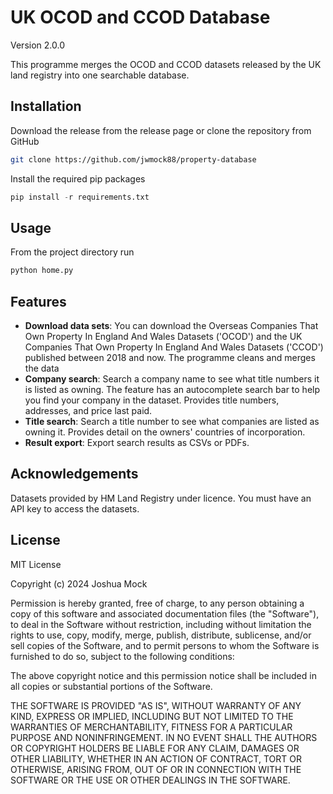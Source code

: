# UK OCOD and CCOD Database
Version 2.0.0

This programme merges the OCOD and CCOD datasets released by the UK land registry into one searchable database.

## Installation

Download the release from the release page or clone the repository from GitHub

```bash
git clone https://github.com/jwmock88/property-database
```

Install the required pip packages

```python
pip install -r requirements.txt
```

## Usage
From the project directory run

```python
python home.py
```

## Features
- **Download data sets**: You can download the Overseas Companies That Own Property In England And Wales Datasets ('OCOD') and the UK Companies That Own Property In England And Wales Datasets ('CCOD') published between 2018 and now. The programme cleans and merges the data
- **Company search**: Search a company name to see what title numbers it is listed as owning. The feature has an autocomplete search bar to help you find your company in the dataset. Provides title numbers, addresses, and price last paid.
- **Title search**: Search a title number to see what companies are listed as owning it. Provides detail on the owners' countries of incorporation.
- **Result export**: Export search results as CSVs or PDFs.

## Acknowledgements

Datasets provided by HM Land Registry under licence. You must have an API key to access the datasets.

## License

MIT License

Copyright (c) 2024 Joshua Mock

Permission is hereby granted, free of charge, to any person obtaining a copy of this software and associated documentation files (the "Software"), to deal in the Software without restriction, including without limitation the rights to use, copy, modify, merge, publish, distribute, sublicense, and/or sell copies of the Software, and to permit persons to whom the Software is furnished to do so, subject to the following conditions:

The above copyright notice and this permission notice shall be included in all copies or substantial portions of the Software.

THE SOFTWARE IS PROVIDED "AS IS", WITHOUT WARRANTY OF ANY KIND, EXPRESS OR IMPLIED, INCLUDING BUT NOT LIMITED TO THE WARRANTIES OF MERCHANTABILITY, FITNESS FOR A PARTICULAR PURPOSE AND NONINFRINGEMENT. IN NO EVENT SHALL THE AUTHORS OR COPYRIGHT HOLDERS BE LIABLE FOR ANY CLAIM, DAMAGES OR OTHER LIABILITY, WHETHER IN AN ACTION OF CONTRACT, TORT OR OTHERWISE, ARISING FROM, OUT OF OR IN CONNECTION WITH THE SOFTWARE OR THE USE OR OTHER DEALINGS IN THE SOFTWARE.

